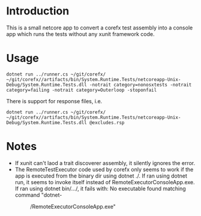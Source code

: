 # Introduction

This is a small netcore app to convert a corefx test assembly into a console app which runs the tests without any xunit framework code.

# Usage

```
dotnet run ../runner.cs ~/git/corefx/ ~/git/corefx//artifacts/bin/System.Runtime.Tests/netcoreapp-Unix-Debug/System.Runtime.Tests.dll -notrait category=nonosxtests -notrait category=failing -notrait category=Outerloop -stoponfail
```

There is support for response files, i.e.
```
dotnet run ../runner.cs ~/git/corefx/ ~/git/corefx//artifacts/bin/System.Runtime.Tests/netcoreapp-Unix-Debug/System.Runtime.Tests.dll @excludes.rsp
```

# Notes

- If xunit can't laod a trait discoverer assembly, it silently ignores the error.
- The RemoteTestExecutor code used by corefx only seems to work if
the app is executed from the binary dir using dotnet ./<dllname>.
If ran using dotnet run, it seems to invoke itself instead of
RemoteExecutorConsoleApp.exe.
If ran using dotnet bin/.../<dllname>, it fails with:
No executable found matching command "dotnet-<dir>/RemoteExecutorConsoleApp.exe"
